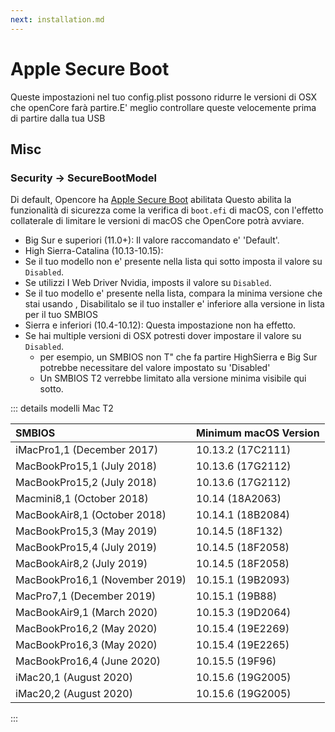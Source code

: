 ```yaml
---
next: installation.md
---
```

# Apple Secure Boot

Queste impostazioni nel tuo config.plist possono ridurre le versioni di OSX che openCore farà partire.E' meglio controllare queste velocemente prima di partire dalla tua USB

## Misc

### Security -> SecureBootModel

Di default, Opencore ha [Apple Secure Boot](https://macos86.github.io/OpenCore-Post-Install/universal/security/applesecureboot.html#what-is-apple-secure-boot) abilitata
Questo abilita la funzionalità di sicurezza come la verifica di `boot.efi` di macOS, con l'effetto collaterale di limitare le versioni di macOS che OpenCore potrà avviare.

* Big Sur e superiori (11.0+): Il valore raccomandato e' 'Default'.
* High Sierra-Catalina (10.13-10.15):
* Se il tuo modello non e' presente nella lista qui sotto imposta il valore su `Disabled`.
* Se utilizzi I Web Driver Nvidia, imposts il valore su `Disabled`.
* Se il tuo modello e' presente nella lista, compara la minima versione che stai usando , Disabilitalo se il tuo installer e' inferiore alla versione in lista per il tuo SMBIOS
* Sierra e inferiori (10.4-10.12): Questa impostazione non ha effetto.
* Se hai multiple versioni di OSX potresti dover impostare il valore su `Disabled`.
  * per esempio, un SMBIOS non T" che fa partire HighSierra e Big Sur potrebbe necessitare del valore impostato su 'Disabled'
  * Un SMBIOS T2 verrebbe limitato alla versione minima visibile qui sotto.

::: details modelli Mac T2

| SMBIOS                                              | Minimum macOS Version |
| :---                                                | :---                  |
| iMacPro1,1 (December 2017)                          | 10.13.2 (17C2111)     |
| MacBookPro15,1 (July 2018)                          | 10.13.6 (17G2112)     |
| MacBookPro15,2 (July 2018)                          | 10.13.6 (17G2112)     |
| Macmini8,1 (October 2018)                           | 10.14 (18A2063)       |
| MacBookAir8,1 (October 2018)                        | 10.14.1 (18B2084)     |
| MacBookPro15,3 (May 2019)                           | 10.14.5 (18F132)      |
| MacBookPro15,4 (July 2019)                          | 10.14.5 (18F2058)     |
| MacBookAir8,2 (July 2019)                           | 10.14.5 (18F2058)     |
| MacBookPro16,1 (November 2019)                      | 10.15.1 (19B2093)     |
| MacPro7,1 (December 2019)                           | 10.15.1 (19B88)       |
| MacBookAir9,1 (March 2020)                          | 10.15.3 (19D2064)     |
| MacBookPro16,2 (May 2020)                           | 10.15.4 (19E2269)     |
| MacBookPro16,3 (May 2020)                           | 10.15.4 (19E2265)     |
| MacBookPro16,4 (June 2020)                          | 10.15.5 (19F96)       |
| iMac20,1 (August 2020)                              | 10.15.6 (19G2005)     |
| iMac20,2 (August 2020)                              | 10.15.6 (19G2005)     |

:::
